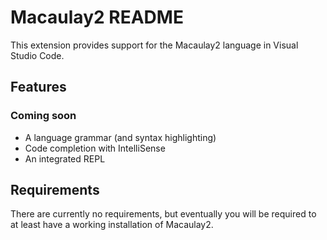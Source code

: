 # Macaulay2 README

This extension provides support for the Macaulay2 language in Visual Studio Code.

## Features

<!-- ### Now available -->

### Coming soon
- A language grammar (and syntax highlighting)
- Code completion with IntelliSense
- An integrated REPL

## Requirements

There are currently no requirements, but eventually you will be required to at least have a working installation of Macaulay2.
